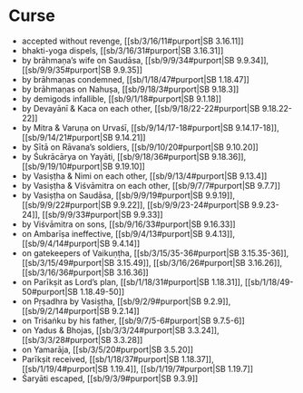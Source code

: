 # Curse

* accepted without revenge, [[sb/3/16/11#purport|SB 3.16.11]]
* bhakti-yoga dispels, [[sb/3/16/31#purport|SB 3.16.31]]
* by brāhmaṇa’s wife on Saudāsa, [[sb/9/9/34#purport|SB 9.9.34]], [[sb/9/9/35#purport|SB 9.9.35]]
* by brāhmaṇas condemned, [[sb/1/18/47#purport|SB 1.18.47]]
* by brāhmaṇas on Nahuṣa, [[sb/9/18/3#purport|SB 9.18.3]]
* by demigods infallible, [[sb/9/1/18#purport|SB 9.1.18]]
* by Devayānī & Kaca on each other, [[sb/9/18/22-22#purport|SB 9.18.22-22]]
* by Mitra & Varuṇa on Urvaśī, [[sb/9/14/17-18#purport|SB 9.14.17-18]], [[sb/9/14/21#purport|SB 9.14.21]]
* by Sītā on Rāvana’s soldiers, [[sb/9/10/20#purport|SB 9.10.20]]
* by Śukrācārya on Yayāti, [[sb/9/18/36#purport|SB 9.18.36]], [[sb/9/19/10#purport|SB 9.19.10]]
* by Vasiṣṭha & Nimi on each other, [[sb/9/13/4#purport|SB 9.13.4]]
* by Vasiṣṭha & Viśvāmitra on each other, [[sb/9/7/7#purport|SB 9.7.7]]
* by Vasiṣṭha on Saudāsa, [[sb/9/9/19#purport|SB 9.9.19]], [[sb/9/9/22#purport|SB 9.9.22]], [[sb/9/9/23-24#purport|SB 9.9.23-24]], [[sb/9/9/33#purport|SB 9.9.33]]
* by Viśvāmitra on sons, [[sb/9/16/33#purport|SB 9.16.33]]
* on Ambarīṣa ineffective, [[sb/9/4/13#purport|SB 9.4.13]], [[sb/9/4/14#purport|SB 9.4.14]]
* on gatekeepers of Vaikuṇṭha, [[sb/3/15/35-36#purport|SB 3.15.35-36]], [[sb/3/15/49#purport|SB 3.15.49]], [[sb/3/16/26#purport|SB 3.16.26]], [[sb/3/16/36#purport|SB 3.16.36]]
* on Parīkṣit as Lord’s plan, [[sb/1/18/31#purport|SB 1.18.31]], [[sb/1/18/49-50#purport|SB 1.18.49-50]]
* on Pṛṣadhra by Vasiṣṭha, [[sb/9/2/9#purport|SB 9.2.9]], [[sb/9/2/14#purport|SB 9.2.14]]
* on Triśaṅku by his father, [[sb/9/7/5-6#purport|SB 9.7.5-6]]
* on Yadus & Bhojas, [[sb/3/3/24#purport|SB 3.3.24]], [[sb/3/3/28#purport|SB 3.3.28]]
* on Yamarāja, [[sb/3/5/20#purport|SB 3.5.20]]
* Parīkṣit received, [[sb/1/18/37#purport|SB 1.18.37]], [[sb/1/19/4#purport|SB 1.19.4]], [[sb/1/19/7#purport|SB 1.19.7]]
* Śaryāti escaped, [[sb/9/3/9#purport|SB 9.3.9]]
